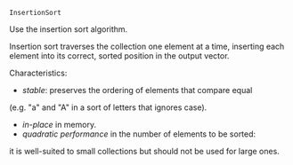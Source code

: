 ```
InsertionSort
```

Use the insertion sort algorithm.

Insertion sort traverses the collection one element at a time, inserting each element into its correct, sorted position in the output vector.

Characteristics:

  * *stable*: preserves the ordering of elements that compare equal

(e.g. "a" and "A" in a sort of letters that ignores case).

  * *in-place* in memory.
  * *quadratic performance* in the number of elements to be sorted:

it is well-suited to small collections but should not be used for large ones.
